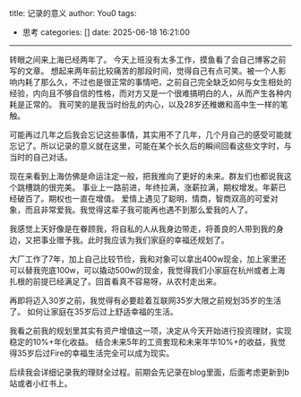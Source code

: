 title: 记录的意义
author: You0
tags:
  - 思考
categories: []
date: 2025-06-18 16:21:00
---
转眼之间来上海已经两年了。
今天上班没有太多工作，摸鱼看了会自己博客之前写的文章。
想起来两年前比较痛苦的那段时间，觉得自己有点可笑。被一个人影响内耗了那么久，不过也是很正常的事情吧，之前自己完全缺乏如何与女生相处的经验，内向且不够自信的性格，而对方又是一个很难搞明白的人，从而产生各种内耗是正常的。 我可笑的是我当时纷乱的内心，以及28岁还稚嫩和高中生一样的笔触。

可能再过几年之后我会忘记这些事情，其实用不了几年，几个月自己的感受可能就忘记了。所以记录的意义就在这里，可能在某个长久后的瞬间回看这些文字时，与当时的自己对话。

现在来看到上海仿佛是命运注定一般，把我推向了更好的未来。群友们也都说我这个跳槽跳的很完美。
事业上一路前进，年终拉满，涨薪拉满，期权增发。年薪已经破百了。期权也一直在增值。
爱情上遇见了聪明，情商，智商双高的可爱对象，而且非常爱我。我觉得这辈子我可能再也遇不到那么爱我的人了。

我感觉上天好像是在眷顾我，将自私的人从我身边带走，将善良的人带到我的身边，又把事业赠予我。此时我应该为我们家庭的幸福还规划了。

大厂工作了7年，加上自己比较节俭，我和对象可以拿出400w现金，加上家里还可以替我兜底100w，可以撬动500w的现金，我觉得我们小家庭在杭州或者上海扎根的前提已经满足了。回首看真不容易呀，从农村走出来。

再即将迈入30岁之前，我觉得有必要趁着互联网35岁大限之前规划35岁的生活了。 如何让家庭在35岁后过上舒适幸福的生活。

我看之前我的规划里其实有资产增值这一项，决定从今天开始进行投资理财，实现稳定的10%+年化收益。
结合未来5年的工资套现和未来年华10%+的收益，我觉得35岁后过Fire的幸福生活完全可以成为现实。

后续我会详细记录我的理财全过程。前期会先记录在blog里面，后面考虑更新到b站或者小红书上。

